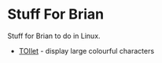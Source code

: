 # Stuff For Brian

Stuff for Brian to do in Linux.

* [TOIlet](./toilet) - display large colourful characters